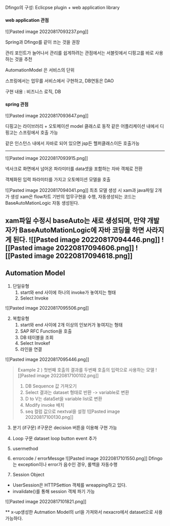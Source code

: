 Dfingo의 구성: Eclicpse plugin + web application library

#### web application 관점

![[Pasted image 20220817093237.png]]

Spring과 Dfingo를 같이 쓰는 것을 권장

관리 포인트가 늘어나서
관리를 쉽게하려는 관점에서는 서블릿에서 디핑고를 바로 사용하는 것을 추천

AutomationModel
은 서비스의 단위

스프링에서는 업무를 서비스에서 구현하고, DB연동은 DAO

구현 내용 : 
비즈니스 로직, DB 

#### spring 관점

![[Pasted image 20220817093647.png]]

디핑고는 라이브러리 + 오토메이션 model 클래스로 동작
같은 어플리케이션 내에서 디핑고는 스프링에서 호출 가능

같은 인스턴스 내에서 자바로 되어 있으면 jsp든 헬퍼클래스이든 호출가능

---
![[Pasted image 20220817093915.png]]

넥사크로 화면에서 넘어온 파라미터를 data셋을 포함하는 자바 객체로 전환

객체화된 입력 파라미터를 가지고 오토메이션 모델을 호출

![[Pasted image 20220817094041.png]]
최초 모델 생성 시 xam과 java파일 2개가 생성
xam은 flow차트 기반의 업무구현을 수행, 자동생성되는 코드는 BaseAutoMationLogic 자동 생성된다.

xam파일 수정시 baseAuto는 새로 생성되며, 만약 개발자가 BaseAutoMationLogic에 자바 코딩을 하면 사라지게 된다. 
![[Pasted image 20220817094446.png]]
![[Pasted image 20220817094606.png]]
![[Pasted image 20220817094618.png]]
---
## Automation Model
1. 단일유형
	1. start와 end 사이에 하나의 invoke가 놓여지는 형태
	2. Select Invoke
	
![[Pasted image 20220817095506.png]]

2. 복합유형
	1. start와 end 사이에 2개 이상의 인보커가 놓여지는 형태
	2. SAP RFC Function을 호출
	3. DB 테이블을 조회
	4. Select Invokef
	5. 라인을 연결
	
![[Pasted image 20220817095446.png]]

> Example 2 )
첫번째 호출의 결과를 두번째 호출의 입력으로 사용하는 모델 ![[Pasted image 20220817100102.png]]
>1. DB Sequence 값 가져오기 
>2. Select 결과는 dataset 형태로 반환 -> variable로 변환
>3. D to V는 dataSet을 variable list로 변환
>4. Modify invoke 배치
>5. seq 컬럼 값으로 nextval을 설정
>![[Pasted image 20220817100130.png]]

3. 분기 (if구문)
	if구문은 decision 버튼을 이용해 구현 가능


4. Loop 구문
	dataset loop button
	event 추가
	

5. usermethod
6. errorcode / errorMessge ![[Pasted image 20220817101550.png]]
Dfingo는 exception이나 error가 음수인 경우, 롤백을 자동수행

7. Session Object
- UserSession은 HTTPSettion 객체를 wreapping하고 있다.
- invalidate()를 통해 session 객체 파기 가능

![[Pasted image 20220817101821.png]]


** x-up생성한 Autmation Model의 url을 가져와서 nexacro에서 dataset으로 사용가능하다. 
